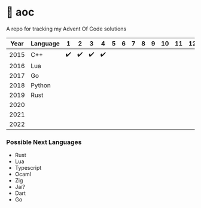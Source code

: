 # 🎄 aoc
A repo for tracking my Advent Of Code solutions

Year | Language | 1 | 2 | 3 | 4 | 5 | 6 | 7 | 8 | 9 | 10 | 11 | 12 | 13 | 14 | 15 | 16 | 17 | 18 | 19 | 20 | 21 | 22 | 23 | 24 | 25 
---|---|---|---|---|---|---|---|---|---|---|---|---|---|---|---|---|---|---|---|---|---|---|---|---|---|---
2015 | C++ | ✔️ | ✔️ | ✔️ | ✔️ |  |  |  |  |  |  |  |  |  |  |  |  |  |  |  |  |  |  |  |  |  
2016 | Lua |||||||||||||||||||||||||||
2017 | Go |||||||||||||||||||||||||||
2018 | Python | | | | | | | | | | | | | | | | | | | | | | | | | |
2019 | Rust | | | | | | | | | | | | | | | | | | | | | | | | | |
2020 | | | | | | | | | | | | | | | | | | | | | | | | | | |
2021 | | | | | | | | | | | | | | | | | | | | | | | | | | |
2022 | | | | | | | | | | | | | | | | | | | | | | | | | | |

### Possible Next Languages
- Rust
- Lua
- Typescript
- Ocaml
- Zig
- Jai?
- Dart
- Go
